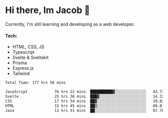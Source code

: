 # Hi there, Im Jacob 👋
Currently, I'm still learning and developing as a web developer.

#### Tech:
- HTML, CSS, JS
- Typescript
- Svelte & Sveltekit
- Prisma
- Express.js
- Tailwind

<!--START_SECTION:waka-->

```txt
Total Time: 177 hrs 56 mins

JavaScript            76 hrs 22 mins  ██████████▓░░░░░░░░░░░░░░   42.73 %
Svelte                25 hrs 36 mins  ███▓░░░░░░░░░░░░░░░░░░░░░   14.33 %
CSS                   17 hrs 54 mins  ██▓░░░░░░░░░░░░░░░░░░░░░░   10.02 %
HTML                  15 hrs 45 mins  ██▒░░░░░░░░░░░░░░░░░░░░░░   08.81 %
Java                  13 hrs 51 mins  ██░░░░░░░░░░░░░░░░░░░░░░░   07.76 %
```

<!--END_SECTION:waka-->
